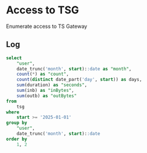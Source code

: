 # Access to TSG

Enumerate access to TS Gateway

## Log
```SQL
select
	"user",
	date_trunc('month', start)::date as "month",
	count(*) as "count",
	count(distinct date_part('day', start)) as days,
	sum(duration) as "seconds",
	sum(inb) as "inBytes",
	sum(outb) as "outBytes"
from
	tsg
where
	start >= '2025-01-01'
group by
	"user",
	date_trunc('month', start)::date
order by
	1, 2
```

